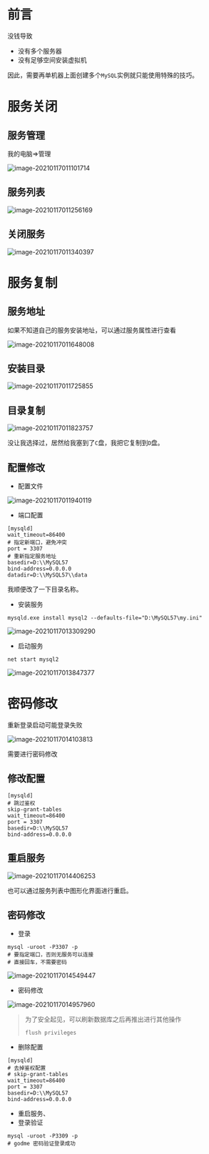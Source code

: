 # 前言

没钱导致

- 没有多个服务器
- 没有足够空间安装虚拟机

因此，需要再单机器上面创建多个``MySQL``实例就只能使用特殊的技巧。

# 服务关闭

## 服务管理

我的电脑$\Rightarrow$管理

![image-20210117011101714](E:\code\java\mysql-1\img\manage.png)

## 服务列表

![image-20210117011256169](E:\code\java\mysql-1\img\list.png)

## 关闭服务

![image-20210117011340397](E:\code\java\mysql-1\img\server1.png)

# 服务复制

## 服务地址

如果不知道自己的服务安装地址，可以通过服务属性进行查看

![image-20210117011648008](E:\code\java\mysql-1\img\attr.png)

## 安装目录

![image-20210117011725855](E:\code\java\mysql-1\img\location.png)

## 目录复制

![image-20210117011823757](E:\code\java\mysql-1\img\server_dir.png)

没让我选择过，居然给我塞到了``C``盘，我把它复制到``D``盘。

## 配置修改

- 配置文件

![image-20210117011940119](E:\code\java\mysql-1\img\config_file.png)

- 端口配置

```properties
[mysqld]
wait_timeout=86400
# 指定新端口，避免冲突
port = 3307
# 重新指定服务地址
basedir=D:\\MySQL57
bind-address=0.0.0.0
datadir=D:\\MySQL57\\data
```

我顺便改了一下目录名称。

- 安装服务

```shell
mysqld.exe install mysql2 --defaults-file="D:\MySQL57\my.ini"
```

![image-20210117013309290](E:\code\java\mysql-1\img\install.png)

- 启动服务

```shell
net start mysql2
```

![image-20210117013847377](E:\code\java\mysql-1\img\service2.png)

# 密码修改

重新登录启动可能登录失败

![image-20210117014103813](E:\code\java\mysql-1\img\login_failure.png)

需要进行密码修改

## 修改配置

```properties
[mysqld]
# 跳过鉴权
skip-grant-tables
wait_timeout=86400
port = 3307
basedir=D:\\MySQL57
bind-address=0.0.0.0
```

## 重启服务

![image-20210117014406253](E:\code\java\mysql-1\img\restart.png)

也可以通过服务列表中图形化界面进行重启。

## 密码修改

- 登录

```shell
mysql -uroot -P3307 -p 
# 要指定端口，否则无服务可以连接
# 直接回车，不需要密码
```

![image-20210117014549447](E:\code\java\mysql-1\img\login.png)

- 密码修改

![image-20210117014957960](E:\code\java\mysql-1\img\password.png)

> 为了安全起见，可以刷新数据库之后再推出进行其他操作
>
> ```mysql
> flush privileges
> ```
>
> 

- 删除配置

```properties
[mysqld]
# 去掉鉴权配置
# skip-grant-tables
wait_timeout=86400
port = 3307
basedir=D:\\MySQL57
bind-address=0.0.0.0
```

- 重启服务、
- 登录验证

```shell
mysql -uroot -P3309 -p
# godme 密码验证登录成功
```

